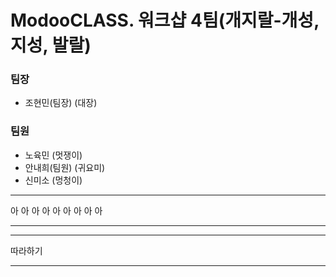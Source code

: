 

# ModooCLASS. 워크샵 4팀(개지랄-개성, 지성, 발랄)


### 팀장
- 조현민(팀장) (대장)

### 팀원
- 노육민 (멋쟁이)
- 안내희(팀원) (귀요미)
- 신미소 (멍청이)

***
아 아 아 아 아
아 아 아 아 
***


***
따라하기
***
